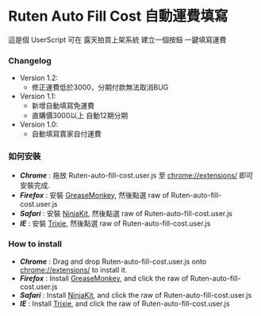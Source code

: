 Ruten Auto Fill Cost 自動運費填寫
=============
這是個 UserScript 可在 露天拍買上架系統 建立一個按鈕 一鍵填寫運費

### Changelog ###
* Version 1.2:
	* 修正運費低於3000，分期付款無法取消BUG 
* Version 1.1:
	* 新增自動填寫免運費
	* 直購價3000以上 自動12期分期
* Version 1.0:
	* 自動填寫賣家自付運費

### 如何安裝 ###
* ***Chrome*** : 拖放 Ruten-auto-fill-cost.user.js 至 [chrome://extensions/](chrome://extensions/) 即可安裝完成.
* ***Firefox*** : 安裝 [GreaseMonkey](https://addons.mozilla.org/en-US/firefox/addon/greasemonkey/), 然後點選 raw of Ruten-auto-fill-cost.user.js
* ***Safari*** : 安裝 [NinjaKit](http://ss-o.net/safari/extension/NinjaKit.safariextz), 然後點選 raw of Ruten-auto-fill-cost.user.js
* ***IE*** : 安裝 [Trixie](http://www.bhelpuri.net/Trixie/), 然後點選 raw of Ruten-auto-fill-cost.user.js

### How to install ###
* ***Chrome*** : Drag and drop Ruten-auto-fill-cost.user.js onto [chrome://extensions/](chrome://extensions/) to install it.
* ***Firefox*** : Install [GreaseMonkey](https://addons.mozilla.org/en-US/firefox/addon/greasemonkey/), and click the raw of Ruten-auto-fill-cost.user.js
* ***Safari*** : Install [NinjaKit](http://ss-o.net/safari/extension/NinjaKit.safariextz), and click the raw of Ruten-auto-fill-cost.user.js
* ***IE*** : Install [Trixie](http://www.bhelpuri.net/Trixie/), and click the raw of Ruten-auto-fill-cost.user.js


